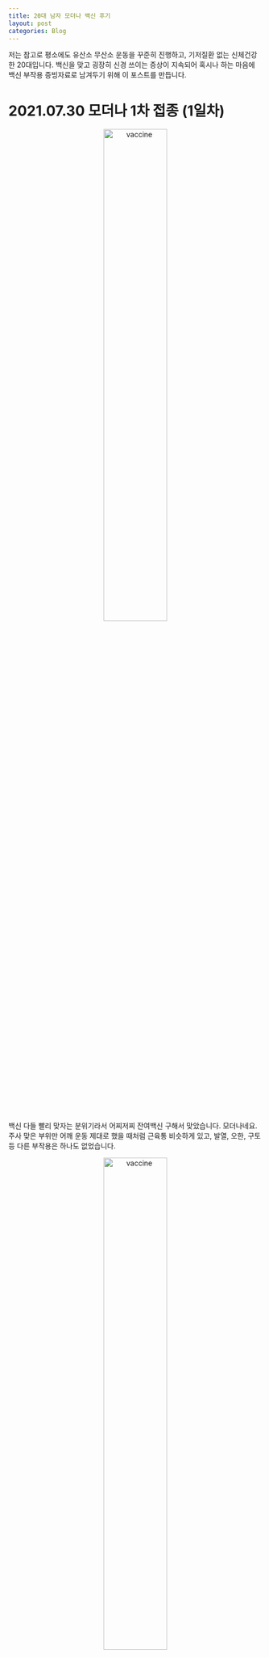 ```yaml
---
title: 20대 남자 모더나 백신 후기
layout: post
categories: Blog
---
```


저는 참고로 평소에도 유산소 무산소 운동을 꾸준히 진행하고, 기저질환 없는 신체건강한 20대입니다. 백신을 맞고 굉장히 신경 쓰이는 증상이 지속되어 혹시나 하는 마음에 백신 부작용 증빙자료로 남겨두기 위해 이 포스트를 만듭니다.

# 2021.07.30 모더나 1차 접종 (1일차)

<p align="center">
    <img src = "https://user-images.githubusercontent.com/45442859/128324651-ee53e7e1-b7d1-45ca-8ab7-5701ea893dd3.jpg" alt = "vaccine" width = "50%" height = "50%"/>
</p>

백신 다들 빨리 맞자는 분위기라서 어찌저찌 잔여백신 구해서 맞았습니다. 모더나네요. 주사 맞은 부위만 어깨 운동 제대로 했을 때처럼 근육통 비슷하게 있고, 발열, 오한,
구토 등 다른 부작용은 하나도 없었습니다. 

<p align="center">
    <img src = "https://user-images.githubusercontent.com/45442859/128324660-fedc5945-de3b-45d1-b7e3-f57ad753cb70.jpg" alt = "vaccine" width = "50%" height = "50%"/>
</p>

# 2021.08.02 부작용 (3일차)

* 발열증상 없음
* 가슴 답답함 지속

주말에도 어깨 근육통이 가시질 않아서 운동 안하고 푹 쉬었습니다. 근데 월요일이 되고 출근 하자마자 일이 터지네요. 
컴퓨터 앞에 딱 앉으니까 가슴 답답함 때문에 숨 쉬기가 어려운 게 느껴졌습니다. 그래서 정말 큰일 났구나 하고, 바로 근처 내과로 갔죠.
엑스레이 찍고, 심전도도 해봤는데, 별 이상 없답니다. 그래서 일단 기분탓인갑다 하고 다시 일하러 갔습니다.
근데 가슴 답답한 건 없어지질 않네요.

# 2021.08.03 심장 초음파 (4일차)

* 발열증상 없음
* 가슴 답답함 지속

가슴 답답한 건 여전합니다. 문제는 조금만 격하게 움직여서 심장 뛰는 게 빨라지면 호흡이 힘들어진다는 걸 인지했습니다. 그래서 또 병원으로 갑니다.
초음파는 비싸다고 하셔서 정말 문제가 있을 때 찍어보자 하셨는데, 비싼거고 나발이고 일단 살아야 되지 않겠습니까. 
다행히 학교에서 70퍼센트까지는 비용 부담을 해준다고 해서 초음파도 찍고, 혈액검사도 진행했습니다. 결과는 다음날 아침에 알려준다네요.
아직까진 발열, 오한 등의 증상은 없고, 가슴이 찝찝하게 불편합니다.

# 2021.08.04 검사 결과 (5일차)

* 발열증상 없음
* 가슴 답답함 지속

검사 결과는 역시 이상 없답니다. 이게 더 사람 미치게 합니다. 분명 증상이 있는데, 검사는 문제가 없답니다. 
심리적 문제가 아닐까 싶어서 최대한 마음을 편하게 먹어봅니다. 증상이 좀 완화되는 것 같긴 합니다.
무서워서 네이버 검색을 좀 해보니 저랑 비슷한 증상을 겪고 계신 분들이 꽤 있더군요. 

링크: [백신 이상 증상](https://blog.naver.com/wls0474/222416964422)

# 2021.08.05 (6일차)

* 발열증상 없음
* 가슴 답답함 지속

뭐 어제보단 나은 거 같긴 한데, 여전히 신경 쓰입니다. 근데 2차는 아마 안 맞을거 같습니다. 백신 맞았다가 정신건강, 몸건강 다 잃게 생겼습니다. 
이번주는 운동 쉬면서 휴식 취하고 다음주에도 이런 증상이 계속 되면 큰 병원으로 가볼까합니다.

# 2021.08.06 (7일차)

* 발열증상 없음
* 가슴 답답함 지속

여전히 심장 부위가 콕콕 찌르는 듯한 느낌과 흉부 압박감 지속. 근데 일상생활에 문제 있을 정도는 아닌데 나한테 중요한건 운동을 할 수 있느냐 없느냐의 문제.
혹시 몰라 덱시부프로펜 계열 진통제를 복용했는데, 별 효과는 없음. 다음주 월요일 유성 선병원 예약했고, 오늘 원래 다니던 내과에 검사결과랑 소견서 떼러 일찍 퇴근 후 휴식 예정. 

# 2021.08.07 (8일차)

* 발열증상 없음
* 가슴 답답함 지속

여전히 심장 부위가 콕콕 찌르는 듯한 느낌과 흉부 압박감 지속. 확실히 왼쪽으로 돌아 누웠을 때 예전에는 못 느끼던 압박감이 심해진 것 같긴 함. 그리고 심장 부위
등 근육 쪽에 근육통 비슷한 통증이 느껴짐. 살살 운동을 해보면 괜찮지 않을까 싶어서 테니스를 쳤는데, 증상 완화 같은 건 없음. 다행인건 심박수가 140 정도까지 올라도 
통증이 심해진다거나 하는 증상은 없어서 월요일에 병원 갔다가 괜찮으면 웨이트 트레이닝 말고 가벼운 운동은 시작할 예정.

# 2021.08.08 (9일차)

* 발열증상 없음
* 가슴 답답함 지속

여전히 심장 부위가 콕콕 찌르는 듯한 느낌과 흉부 압박감 지속. 내일 큰 병원을 가서 의사 선생님을 만나 본다고 해서 원인을 찾을 수 있을 것 같진 않다. 어디에 확실하게 문제라도 있으면
약이라도 처방해달라 할텐데 검사 결과는 다 정상이라고 하니 더 답답할 뿐.

# 2021.08.09 (10일차)

* 발열증상 없음
* 가슴 답답함 지속

여전히 심장 부위가 콕콕 찌르는 듯한 느낌과 흉부 압박감 지속. 큰 병원 와서 심전도랑 엑스레이 다시 했다. 전 병원에서 받았던 초음파 검사 결과, 혈액검사 결과 모두 정상이라
일단 증상 완화를 위해 약을 처방해주셨다. 3일 먹어보라는데 이거 먹어도 똑같을거 같다는데... 2차 접종 해도 되냐고 물어보니까 검사결과는 문제 없어서 맞아도 될 것 같다는데
물론 검사 결과 밖에 신뢰할만한 지표가 없긴 한데 만나는 의사마다 저러면 환자인 내 입장은 속 터진다... 난 분명 증상이 있는데. 약 먹고 제발 증상 없어졌으면 좋겠다. 
